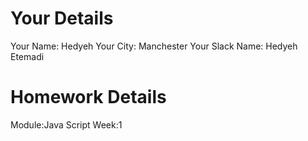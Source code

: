 # Your Details

Your Name: Hedyeh
Your City: Manchester
Your Slack Name: Hedyeh Etemadi

# Homework Details

Module:Java Script
Week:1
